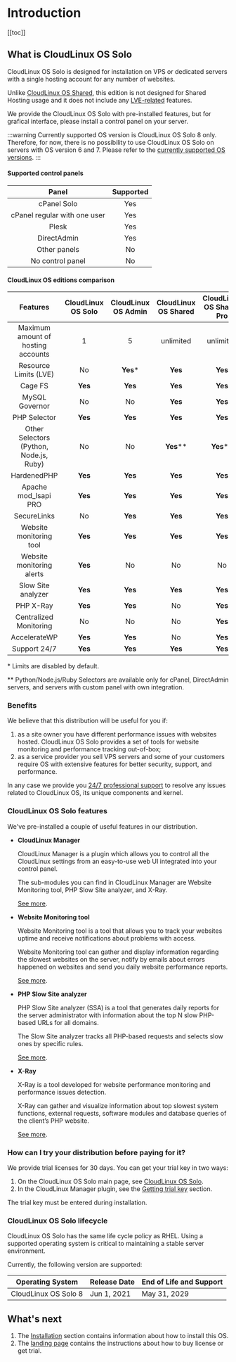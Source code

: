 # Introduction

[[toc]]

## What is CloudLinux OS Solo


CloudLinux OS Solo is designed for installation on VPS or dedicated servers with a single hosting account for any number of websites.

Unlike [CloudLinux OS Shared](https://docs.cloudlinux.com/introduction/), this edition is not designed for Shared Hosting usage and it does not include any [LVE-related](https://docs.cloudlinux.com/lve_manager/) features.

We provide the CloudLinux OS Solo with pre-installed features, but for grafical interface, please install a control panel on your server.

:::warning
Currently supported OS version is CloudLinux OS Solo 8 only. Therefore, for now, there is no possibility to use CloudLinux OS Solo on servers with OS version 6 and 7.
Please refer to the [currently supported OS versions](/introduction/#cloudlinux-os-solo-lifecycle).
:::

#### Supported control panels

|**Panel**|**Supported**|
|:-:|:-:|
|cPanel Solo|Yes|
|cPanel regular with one user|Yes|
|Plesk|Yes|
|DirectAdmin|Yes|
|Other panels|No|
|No control panel|No|

#### CloudLinux OS editions comparison


|**Features**|**CloudLinux OS Solo**|**CloudLinux OS Admin**|**CloudLinux OS Shared**|**CloudLinux OS Shared Pro**|
|:-:|:-:|:-:|:-:|:-:|
|Maximum amount of hosting accounts|1|5|unlimited|unlimited|
|Resource Limits (LVE)|No|**Yes***|**Yes**|**Yes**|
|Cage FS|**Yes**|**Yes**|**Yes**|**Yes**|
|MySQL Governor|No|No|**Yes**|**Yes**|
|PHP Selector|**Yes**|**Yes**|**Yes**|**Yes**|
|Other Selectors (Python, Node.js, Ruby)|No|No|**Yes****|**Yes****|
|HardenedPHP|**Yes**|**Yes**|**Yes**|**Yes**|
|Apache mod_lsapi PRO|**Yes**|**Yes**|**Yes**|**Yes**|
|SecureLinks|No|**Yes**|**Yes**|**Yes**|
|Website monitoring tool|**Yes**|**Yes**|**Yes**|**Yes**|
|Website monitoring alerts|**Yes**|No|No|No|
|Slow Site analyzer|**Yes**|**Yes**|**Yes**|**Yes**|
|PHP X-Ray|**Yes**|**Yes**|No|**Yes**|
|Centralized Monitoring|No|No|No|**Yes**|
|AccelerateWP|**Yes**|**Yes**|No|**Yes**|
|Support 24/7|**Yes**|**Yes**|**Yes**|**Yes**|

\* Limits are disabled by default.

\** Python/Node.js/Ruby Selectors are available only for cPanel, DirectAdmin servers, and servers with custom panel with own integration.


### Benefits

We believe that this distribution will be useful for you if: 
1. as a site owner you have different performance issues with websites hosted. 
   CloudLinux OS Solo provides a set of tools for website monitoring and performance tracking out-of-box;
2. as a service provider you sell VPS servers and some of your customers require OS with extensive features 
   for better security, support, and performance.

In any case we provide you [24/7 professional support](https://cloudlinux.zendesk.com/)
to resolve any issues related to CloudLinux OS, its unique components and kernel.

### CloudLinux OS Solo features
 
We've pre-installed a couple of useful features in our distribution.

* **CloudLinux Manager**

  CloudLinux Manager is a plugin which allows you to control all the
  CloudLinux settings from an easy-to-use web UI integrated into your control panel. 
  
  The sub-modules you can find in CloudLinux Manager are Website Monitoring tool, PHP Slow Site analyzer, and X-Ray.

  [See more](/manager/).

* **Website Monitoring tool**

  Website Monitoring tool is a tool that allows you to track your websites uptime 
  and receive notifications about problems with access.

  Website Monitoring tool can gather and display information regarding the slowest websites on the server, 
  notify by emails about errors happened on websites and send you daily website performance reports.

  [See more](/manager/#website-monitoring-tool).

* **PHP Slow Site analyzer**

  PHP Slow Site analyzer (SSA) is a tool that generates daily reports for the server administrator 
  with information about the top N slow PHP-based URLs for all domains.

  The Slow Site analyzer tracks all PHP-based requests and selects slow ones by specific rules.

  [See more](/manager/#php-slow-site-analyzer).

* **X-Ray**

  X-Ray is a tool developed for website performance monitoring and performance issues detection.

  X-Ray can gather and visualize information about top slowest system functions, external requests, 
  software modules and database queries of the client’s PHP website.

  [See more](/manager/#x-ray).

### How can I try your distribution before paying for it?

We provide trial licenses for 30 days. You can get your trial key in two ways:

1. On the CloudLinux OS Solo main page, see [CloudLinux OS Solo](https://lp.cloudlinux.com/cloudlinux-os-solo).
2. In the CloudLinux Manager plugin, see the [Getting trial key](/manager/#activation) section.


The trial key must be entered during installation.

### CloudLinux OS Solo lifecycle

CloudLinux OS Solo has the same life cycle policy as RHEL. 
Using a supported operating system is critical to maintaining a stable server environment.

Currently, the following version are supported:

|Operating System | Release Date| End of Life and Support|
|-|--|-|
|CloudLinux OS Solo 8 | Jun 1, 2021 | May 31, 2029 |

## What's next

1. The [Installation](/installation) section contains information about how to install this OS.
2. The [landing page](https://lp.cloudlinux.com/cloudlinux-os-solo) contains the instructions about how to buy license or get trial.
